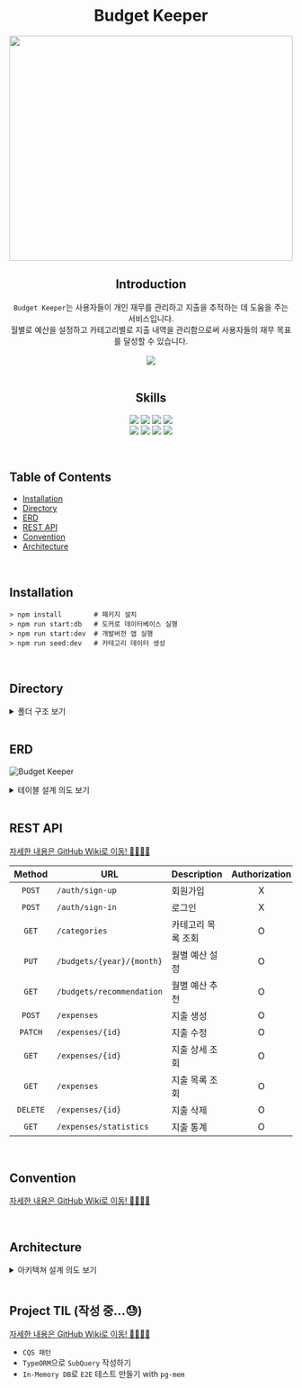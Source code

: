 <h1 align="center">Budget Keeper</h1>

<p align="center">
  <img src="https://github.com/dawwson/budget-keeper-be/assets/45624238/ba7ab27e-f40b-4d24-9ea5-00b8590536b0" width="100%" height="400" />
</p>

<h2 align="center">Introduction</h2>
<p align="center">
    <code>Budget Keeper</code>는 사용자들이 개인 재무를 관리하고 지출을 추적하는 데 도움을 주는 서비스입니다.<br>월별로 예산을 설정하고 카테고리별로 지출 내역을 관리함으로써 사용자들의 재무 목표를 달성할 수 있습니다.
    <br>
    <br>
    <img src="https://img.shields.io/badge/E2E Test-Passing-2ade16?style=flat-square">
    <br>
    <br>
</p>

<h2 align="center">Skills</h2>
<p align="center">
    <img src="https://img.shields.io/badge/TypeScript-3178C6?style=for-the-badge&logo=typescript&logoColor=white">
    <img src="https://img.shields.io/badge/Node.js-339933?style=for-the-badge&logo=node.js&logoColor=white">
    <img src="https://img.shields.io/badge/Nest.js-E0234E?style=for-the-badge&logo=nestjs&logoColor=white">
    <img src="https://img.shields.io/badge/TypeORM-fcad03?style=for-the-badge">
    <br>
    <img src="https://img.shields.io/badge/PostgreSQL-00758F?style=for-the-badge&logo=postgresql&logoColor=white">
    <img src="https://img.shields.io/badge/Jest-C21325?style=for-the-badge&logo=jest&logoColor=white">
    <img src="https://img.shields.io/badge/Docker-2496ED?style=for-the-badge&logo=docker&logoColor=white">
    <img src="https://img.shields.io/badge/jwt-000000?style=for-the-badge&logo=jsonwebtokens&logoColor=white">

</p>

<br>

## Table of Contents
- [Installation](##Installation)
- [Directory](##Directory)
- [ERD](##ERD)
- [REST API](##REST-API)
- [Convention](##Convention)
- [Architecture](##Architecture)

<br>

## Installation
```bash!
> npm install        # 패키지 설치
> npm run start:db   # 도커로 데이터베이스 실행
> npm run start:dev  # 개발버전 앱 실행
> npm run seed:dev   # 카테고리 데이터 생성
```

<br>

## Directory
<details>
    <summary>폴더 구조 보기</summary>
    <pre>
        <code>
src
├── api                # API 요청이 들어오는 Controller가 포함된 모듈
│   ├── auth           # 인증 모듈(/auth)
│   │   ├── dto
│   │   ├── service
│   │   └── strategy
│   ├── budget         # 예산 모듈(/budgets)
│   │   ├── dto
│   │   └── service
│   ├── category       # 카테고리 모듈(/categories)
│   │   ├── dto
│   │   └── service
│   └── expense        # 지출 모듈(/expenses)
│       ├── dto
│       ├── enum
│       ├── guard
│       └── service
├── config             # 환경 변수 설정 관련
├── database
│   └── seeding        # DB seeding 관련
├── entity
└── shared             # 여러 모듈에 걸쳐서 쓰이는 파일
    ├── enum
    ├── guard
    └── interface
test
├── e2e                # e2e 테스트 파일
├── in-memory-testing  # 인 메모리 DB 테스트 관련 파일
└── jest-e2e.json
        </code>
    </pre>
</details>

<br>

## ERD
![Budget Keeper](https://github.com/dawwson/budget-keeper-be/assets/45624238/d8fe946c-c933-41bb-9791-3edfe09047eb)
<details>
    <summary>테이블 설계 의도 보기</summary>
    <br>
    <b>사용자, 예산, 카테고리의 관계</b>
        <ul>
            <li>사용자는 여러 예산을 설정할 수 있습니다. 그리고 한 번 예산을 설정할 때 카테고리별 예산을 지정할 수 있으므로 예산과 카테고리는 다대다 관계입니다. 다대다 관계는 확장성과 유지보수 문제로 일반적으로 잘 사용하지 않으므로 중간 테이블<code>budget_category</code>을 두어 일대다, 다대일로 풀어냈습니다.</li>
            <ul>
                <li>사용자 : 예산 = <code>1:N</code></li>
                <li>예산 : 예산-카테고리 = <code>1:N</code></li>
                <li>예산-카테고리 : 카테고리 = <code>N:1</code></li>
            </ul>
        </ul>
    <b>사용자, 지출, 카테고리의 관계</b>
        <ul>
            <li>사용자는 여러 지출을 등록할 수 있으므로 일대다 관계입니다. 그리고 한 번 지출을 등록할 때 한 개의 카테고리를 지정할 수 있으므로 다대일 관계입니다.</li>
            <ul>
                <li>사용자 : 지출 = <code>1:N</code></li>
                <li>지출 : 카테고리 = <code>N:1</code></li>
            </ul>
        </ul>
</details>

<br>

## REST API
[자세한 내용은 GitHub Wiki로 이동! 🏃🏻‍♀️💨](https://github.com/dawwson/budget-keeper-be/wiki/1%EF%B8%8F%E2%83%A3-REST-API-%EB%AC%B8%EC%84%9C)

| Method | URL | Description | Authorization | Completed |
| :---: | --- | --- | :---: | :---: |
| `POST` | `/auth/sign-up` | 회원가입 | X | ✅ |
| `POST` | `/auth/sign-in` | 로그인 | X | ✅ |
| `GET` | `/categories` | 카테고리 목록 조회 | O | ✅ |
| `PUT` | `/budgets/{year}/{month}` | 월별 예산 설정 | O | ✅ |
| `GET` | `/budgets/recommendation` | 월별 예산 추천 | O | ✅ |
| `POST` | `/expenses` | 지출 생성 | O | ✅ |
| `PATCH` | `/expenses/{id}` | 지출 수정 | O | ✅ |
| `GET` | `/expenses/{id}` | 지출 상세 조회 | O | ✅ |
| `GET` | `/expenses` | 지출 목록 조회 | O | ✅ |
| `DELETE` | `/expenses/{id}` | 지출 삭제 | O | ✅ |
| `GET` | `/expenses/statistics` | 지출 통계 | O | ✅ |

<br>

## Convention
[자세한 내용은 GitHub Wiki로 이동! 🏃🏻‍♀️💨](https://github.com/dawwson/budget-keeper-be/wiki/2%EF%B8%8F%E2%83%A3-%EC%BB%A8%EB%B2%A4%EC%85%98)

<br>

## Architecture
<details>
    <summary>아키텍쳐 설계 의도 보기</summary>
    <br>
    <b>1. Repository 파일을 분리하지 않습니다.</b>
    <ul>
        <li><code>TypeORM</code> 0.3 버전부터 <code>@EntityRepository()</code> 데코레이터가 <code>deprecated</code>됨에 따라 여러 기술 블로그에서 <code>Custom Repository</code> 만드는 방법을 소개하고 있습니다. 하지만 따라서 적용하지 않은 이유는 다음과 같습니다. </li>
            <ul>
                <li>이미 <code>ORM</code>에서 제공하는 메서드를 한 번 더 추상화하게 되어, 요구사항이 늘어날수록 유지보수가 어려워집니다.</li>
                <li>향후 <code>ORM</code>의 교체를 고려하여 서비스 레이어에서의 <code>ORM</code>에 대한 의존성을 줄이기 위해 분리한다 하더라도, 현실적으로 한 번 정해진 <code>ORM</code>시스템을 교체하기는 어렵습니다. <code>ORM</code>마다 모델링 방법부터도 매우 다르니까요!</li>
                <li><code>Custom Repository</code>의 단위 테스트가 어려워집니다. <code>Repository</code>를 분리하게 되면 테스트의 목적은 <code>TypeORM</code>의 메소드가 잘 동작하는지 확인하는 것에 그치게 됩니다.</li>
            </ul>
        <li>대신 <code>NestJS</code>에서 제공하는 <code>@InjectRepository()</code>를 사용하여 <code>Repository Pattern</code>을 사용합니다.</li>
        <li>참고 자료</li>
        <ul>
            <li link><a href="https://youtu.be/6Tnq_e2MmVE?si=bdO-3-BLSGGnrc7Y">EF Core에서 Repository 패턴은 쓰지 말 것</a></li>
        </ul>
    </ul>
    <b>2. Service 계층 규칙</b>
    <ul>
        <li><code>Service</code> 계층에서는 여러 <code>Repository</code>를 주입받을 수 있습니다.</li>
        <li><code>Repository</code>는 <code>Service</code>에만 주입될 수 있습니다.</li>
        <li><code>Service</code>가 아닌 다른 <code>Provider</code>에서 데이터베이스 접근이 필요할 경우, <code>Repository</code>를 주입받아서 외부로 노출하는 <code>Provider</code>를 생성합니다.(함께 팀 프로젝트를 했던 <a href="https://github.com/kangssu">@kangssu</a>님의 아이디어를 좀 더 구체화시켰습니다 👍)
            <ul>
                <li>해당 <code>Provider</code>의 클래스명은 <code>{자원명}Lib</code>로 지정합니다.</li>
                <li>핵심 비즈니스 로직이 담긴 <code>Service</code>와 코드를 분리하고, 상위 레벨로 만들어서 데이터베이스 커넥션을 추상화하기 위함입니다.</li>
            </ul>
</li>
    </ul>
    <b>3. DTO는 어디서 변환하는가?</b>
    <ul>
        <li><code>clas-transformer</code>에서 제공하는 객체 매핑 데코레이터 및 함수를 활용합니다.</li>
        <li><code>Controller</code> ➡️ <code>Service</code></li>
            <ul>
                <li>요청 <code>DTO</code> 클래스의 함수에서 변환합니다</li>
                <li>함수명은 <code>to{서비스_DTO_이름}()</code>으로 지정합니다.</li>
            </ul>
        <li><code>Entity</code> ➡️ <code>Response</code></li>
            <ul>
                <li>응답 <code>DTO</code> 클래스의 static 함수에서 변환합니다</li>
                <li>함수명은 <code>of()</code>로 지정합니다.</li>
            </ul>
        <li>참고 자료</li>
        <ul>
            <a href="https://jojoldu.tistory.com/617">TypeScript 환경에서 class-transformer 적극적으로 사용하기</a>
        </ul>
    </ul>
</details>

<br>

## Project TIL (작성 중...😓)
[자세한 내용은 GitHub Wiki로 이동! 🏃🏻‍♀️💨](https://github.com/dawwson/budget-keeper-be/wiki/3%EF%B8%8F%E2%83%A3-%ED%94%84%EB%A1%9C%EC%A0%9D%ED%8A%B8-TIL)

- `CQS 패턴`
- `TypeORM`으로 `SubQuery` 작성하기
- `In-Memory DB`로 `E2E` 테스트 만들기 with `pg-mem`
